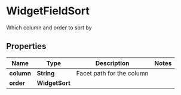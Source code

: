 # WidgetFieldSort

Which column and order to sort by

## Properties

| Name       | Type           | Description               | Notes |
| ---------- | -------------- | ------------------------- | ----- |
| **column** | **String**     | Facet path for the column |
| **order**  | **WidgetSort** |                           |
